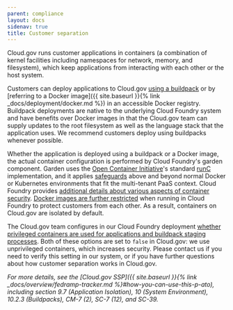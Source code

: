 ```yaml
---
parent: compliance
layout: docs
sidenav: true
title: Customer separation
---
```



Cloud.gov runs customer applications in containers (a combination of kernel facilities 
including namespaces for network, memory, and filesystem), which keep applications from interacting with each other or the host system.

Customers can deploy applications to Cloud.gov [using a buildpack](https://docs.cloudfoundry.org/buildpacks/) or by [referring to a Docker image]({{ site.baseurl }}{% link _docs/deployment/docker.md %})
in an accessible Docker registry. Buildpack deployments are native to the underlying Cloud Foundry 
system and have benefits over Docker images in that the Cloud.gov team can supply updates to the root filesystem 
as well as the language stack that the application uses. We recommend customers deploy using buildpacks whenever possible.

Whether the application is deployed using a buildpack or a Docker image, 
the actual container configuration is performed by Cloud Foundry's garden component.
Garden uses the [Open Container 
Initiative](https://www.opencontainers.org/)'s standard [runC](https://github.com/opencontainers/runc) implementation,
and it applies [safeguards](https://docs.cloudfoundry.org/concepts/architecture/garden.html#garden-runc) above and beyond normal Docker or Kubernetes environments that fit the multi-tenant PaaS context. 
Cloud Foundry provides [additional details about various aspects of container security](https://docs.cloudfoundry.org/concepts/container-security.html). 
[Docker images are further restricted](https://docs.cloudfoundry.org/adminguide/docker.html#multi-tenant) when running in Cloud Foundry to protect customers from each other. As a result, containers on Cloud.gov are isolated by default. 

The Cloud.gov team configures in our Cloud Foundry deployment [whether privileged containers are used for applications and buildpack staging processes](https://docs.cloudfoundry.org/concepts/container-security.html#types). 
Both of these options are set to `false` in Cloud.gov: we use unprivileged containers, which increases security. Please contact us if you need to verify this setting in our system, or if you have further questions about how customer separation works in Cloud.gov.

*For more details, see the [Cloud.gov SSP]({{ site.baseurl }}{% link _docs/overview/fedramp-tracker.md %}#how-you-can-use-this-p-ato), including section 9.7 (Application Isolation), 10 (System Environment), 10.2.3 (Buildpacks), CM-7 (2), SC-7 (12), and SC-39.*
